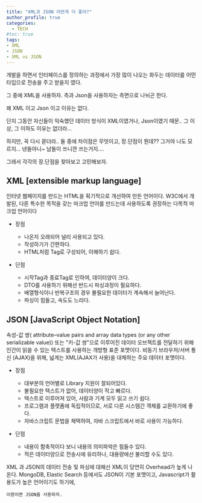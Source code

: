 ```yaml
---
title: "XML과 JSON 어떤게 더 좋아?"
author_profile: true
categories: 
  - TECH
#toc: true
tags:
- XML
- JSON
- XML vs JSON
---
```


개발을 하면서 인터페이스를 정의하는 과정에서 가장 많이 나오는 화두는
데이터를 어떤 타입으로 전송을 주고 받을지 였다.

그 중에 XML을 사용하자. 측과 Json을 사용하자는 측면으로 나뉘곤 한다.

왜 XML 이고 Json 이고 이유는 없다.

단지 그동안 자신들이 익숙했던 데이터 방식이 XML이였거나, Json이였기 때문.. 그 이상, 그 이하도 이유는 없더라...

하지만, 꼭 다시 묻더라.. 둘 중에 차이점은 무엇이고, 장.단점이 뭔데??
그거야 나도 모르지... 낸들아니~ 남들이 쓰니깐 쓰는거지....

그래서 각각의 장.단점을 찾아보고 고민해보자.

## XML [extensible markup language]
인터넷 웹페이지를 만드는 HTML을 획기적으로 개선하여 만든 언어이다.
W3C에서 개발된, 다른 특수한 목적을 갖는 마크업 언어를 만드는데 사용하도록 권장하는 다목적 마크업 언어이다

- 장점
  - 나온지 오래되어 널리 사용되고 있다.
  - 작성하기가 간편하다.
  - HTML처럼 Tag로 구성되어, 이해하기 쉽다.

- 단점
  - 시작Tag과 종료Tag로 인하여, 데이터양이 크다.
  - DTO를 사용하기 위해선 반드시 파싱과정이 필요하다.
  - 배열형식이나 반복구조의 경우 불필요한 데이터가 계속해서 늘어난다.
  - 파싱이 힘들고, 속도도 느리다.

## JSON [JavaScript Object Notation]
속성-값 쌍( attribute–value pairs and array data types (or any other serializable value)) 또는 "키-값 쌍"으로 이루어진 데이터 오브젝트를 전달하기 위해 인간이 읽을 수 있는 텍스트를 사용하는 개방형 표준 포맷이다.
비동기 브라우저/서버 통신 (AJAX)을 위해, 넓게는 XML(AJAX가 사용)을 대체하는 주요 데이터 포맷이다.

- 장점
  - 대부분의 언어별로 Library 지원이 잘되어있다.
  - 불필요한 텍스트가 없어, 데이터양이 작고 빠르다.
  - 텍스트로 이루어져 있어, 사람과 기계 모두 읽고 쓰기 쉽다.
  - 프로그램과 플랫폼에 독립적이므로, 서로 다른 시스템간 객체를 교환하기에 좋다.
  - 자바스크립트 문법을 채택하여, 자바 스크립트에서 바로 사용이 가능하다.

- 단점
  - 내용이 함축적이다 보니 내용의 의미파악은 힘들수 있다.
  - 적은 데이터양으로 전송시에 유리하나, 대용량에선 불리할 수도 있다.

XML 과 JSON의 데이터 전송 및 파싱에 대해선 XML이 당연히 Overhead가 높게 나온다.
MongoDB, Elastic Search 등에서도 JSON이 기본 포맷이고, Javascript가 활용도가 높은 언어이기도 하기에,

```text
이왕이면 JSON을 사용하자.
```
